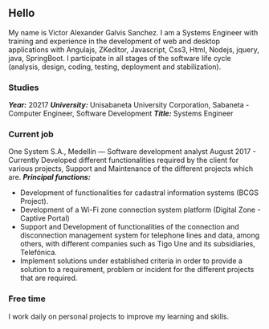 ## Hello

My name is Victor Alexander Galvis Sanchez. 
I am a Systems Engineer with training and experience in the development of web and desktop applications with Angulajs, ZKeditor, Javascript, Css3, Html, Nodejs, jquery, java, SpringBoot.
I participate in all stages of the software life cycle (analysis, design, coding, testing, deployment and stabilization).


### Studies

***Year:***  20217
***University:*** Unisabaneta University Corporation, Sabaneta - Computer Engineer, Software Development
***Title:***  Systems Engineer

### Current job

One System S.A., Medellín —  Software development analyst
August 2017 - Currently
Developed different functionalities required by the client for various projects, Support and Maintenance of the different projects which are.
***Principal functions:***
- Development of functionalities for cadastral information systems (BCGS Project).
- Development of a Wi-Fi zone connection system platform (Digital Zone - Captive Portal)
- Support and Development of functionalities of the connection and disconnection management system for telephone lines and data, among others, with different companies such as Tigo Une and its subsidiaries, Telefónica.
- Implement solutions under established criteria in order to provide a solution to a requirement, problem or incident for the different projects that are required.

### Free time 
I work daily on personal  projects to improve my learning and skills.
